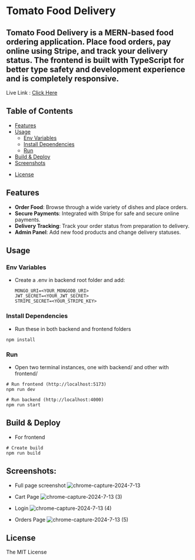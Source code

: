 # Tomato Food Delivery
## Tomato Food Delivery is a MERN-based food ordering application. Place food orders, pay online using Stripe, and track your delivery status. The frontend is built with TypeScript for better type safety and development experience and is completely responsive.

Live Link : [Click Here](https://tomato-food-del.vercel.app/)

## Table of Contents

- [Features](#features)
- [Usage](#usage)
  - [Env Variables](#env-variables)
  - [Install Dependencies](#install-dependencies)
  - [Run](#run)
- [Build & Deploy](#build--deploy)
- [Screenshots](#screenshots)

 * [License](#license)

## Features

- **Order Food**: Browse through a wide variety of dishes and place orders.
- **Secure Payments**: Integrated with Stripe for safe and secure online payments.
- **Delivery Tracking**: Track your order status from preparation to delivery.
- **Admin Panel**: Add new food products and change delivery statuses.

## Usage

### Env Variables

- Create a .env in backend root folder and add:
  ```
  MONGO_URI=<YOUR_MONGODB_URI>
  JWT_SECRET=<YOUR_JWT_SECRET>
  STRIPE_SECRET=<YOUR_STRIPE_KEY>
  ```
  

### Install Dependencies
- Run these in both backend and frontend folders
```
npm install
```

### Run
- Open two terminal instances, one with backend/ and other with frontend/
```
# Run frontend (http://localhost:5173)
npm run dev

# Run backend (http://localhost:4000)
npm run start
```

## Build & Deploy
- For frontend
```
# Create build
npm run build
```

## Screenshots:

- Full page screenshot
![chrome-capture-2024-7-13](https://github.com/user-attachments/assets/1427a543-2c97-49d6-9899-6520ec9e33e6)

- Cart Page
![chrome-capture-2024-7-13 (3)](https://github.com/user-attachments/assets/9fd6696e-505d-464c-8213-46b28a69c815)

- Login
![chrome-capture-2024-7-13 (4)](https://github.com/user-attachments/assets/fa6c7995-d1f6-4da3-a143-47d7ba7ae15f)

- Orders Page
![chrome-capture-2024-7-13 (5)](https://github.com/user-attachments/assets/d55d26f6-0bcf-43c6-9129-e0d461a3b6e8)



## License

The MIT License
